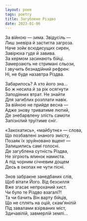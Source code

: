 ```yaml
---
layout: poem
tags: poetry
title: Загублене Різдво
date: 2023-01-06
---
```


За війною — зима. Звідусіль —<br>
Лиш зневіра й застигла загроза.<br>
Наче зойк всюдисущих сирен,<br>
Завірюха гуде й завива.<br>
За кермом засинають бійці.<br>
Замерзають не стримані сльози,<br>
І звучить безнадійний рефрен:<br>
Ні, не буде назавтра Різдва.<br>

Забарилось? А хто його зна...<br>
Бо ж несила й за рік осягнути<br>
Заподіяних втрат. Не знайти<br>
Для загиблих розплати навік.<br>
За війною не прийде весна —<br>
Адже знову триватиме лютий,<br>
Де знебарвлену злість самоти<br>
Запізнілий труїтиме сніг.<br>

«Закохатись», «майбутнє» — слова,<br>
Що позбавлені знаного змісту,<br>
Позаяк їх зруйновано вщент —<br>
Залишились самі голосні.<br>
Де загублена сутність Різдва,<br>
Не зігріють ялинок намиста.<br>
А під чорним січневим дощем<br>
Десь в окопах не чути пісні.<br>

Знов забракне занедбаних слів,<br>
Щоб вітати Його. Від безсилля<br>
Вже згасає непроханий хист.<br>
Чи було те Різдво взагалі?!<br>
Та чи бачить Він варту бійців,<br>
Що не сплять на оцій, скам'янілій<br>
Під завалами взірваних міст,<br>
Здичавілій, завмерлій землі...
